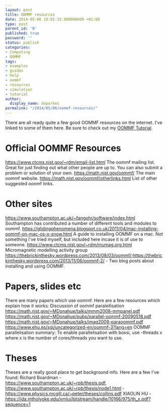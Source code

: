 ```yaml
---
layout: post
title: OOMMF resources
date: 2014-05-06 19:01:33.000000000 +01:00
type: post
parent_id: '0'
published: true
password: ''
status: publish
categories:
- Computing
- OOMMF
tags:
- examples
- guides
- help
- oommf
- resources
- simulation
- tutorial
author:
  display_name: deparkes
permalink: "/2014/05/06/oommf-resources/"
---
```

There are all ready quite a few good OOMMF resources on the internet. I've linked to some of them here.
Be sure to check out my <a title="OOMMF Tutorial" href="{{site.baseurl}}/oommf/oommf-tutorial/">OOMMF Tutorial</a>.
<h1>Official OOMMF Resources</h1>
<a href="https://www.ctcms.nist.gov/~rdm/email-list.html">https://www.ctcms.nist.gov/~rdm/email-list.html</a>
The oommf mailing list. Great for just finding out what other people are up to. You can also submit a problem or solution of your own.
<a href="https://math.nist.gov/oommf/">https://math.nist.gov/oommf/</a>
The main oommf website.
<a href="https://math.nist.gov/oommf/otherlinks.html">https://math.nist.gov/oommf/otherlinks.html</a>
List of other suggested ooomf links.
<h1>Other sites</h1>
<a href="https://www.southampton.ac.uk/~fangohr/software/index.html">https://www.southampton.ac.uk/~fangohr/software/index.html</a>
Southampton has contributed a number of different tools and modules to
oommf.
<a href="https://glidingphenomena.blogspot.co.uk/2011/04/mac-installing-oommf-on-mac-os-x-snow.html">https://glidingphenomena.blogspot.co.uk/2011/04/mac-installing-oommf-on-mac-os-x-snow.html</a>
A guide to installing OOMMF on a mac. Not something I've tried myself, but included here incase it is of use to someone.
<a href="https://thebrickinthesky.wordpress.com/2013/08/03/oommf/">https://www.ctcms.nist.gov/~rdm/mumag.org.html</a>
Micromagnetic modelling activity group
<a href="https://thebrickinthesky.wordpress.com/2013/08/03/oommf/">https://thebrickinthesky.wordpress.com/2013/08/03/oommf/</a>;<a href="https://thebrickinthesky.wordpress.com/2013/11/06/oommf-2/">https://thebrickinthesky.wordpress.com/2013/11/06/oommf-2/</a> - Two blog posts about installing and using OOMMF.
 
<h1>Papers, slides etc</h1>
There are many papers which use oommf. Here are a few resources which
explain how it works:
Discussion of oommf paralellisation
<a href="https://math.nist.gov/~MDonahue/talks/mmm2008-mmpanel.pdf"> https://math.nist.gov/~MDonahue/talks/mmm2008-mmpanel.pdf</a>
<a href="https://math.nist.gov/~MDonahue/pubs/parallel-oommf-20090518.pdf">https://math.nist.gov/~MDonahue/pubs/parallel-oommf-20090518.pdf</a>
<a href="https://math.nist.gov/~MDonahue/talks/imag2009-paraoommf.pdf"> https://math.nist.gov/~MDonahue/talks/imag2009-paraoommf.pdf</a>
<a href="https://www.ehu.es/sgi/uncategorized-en/oommf-3?lang=en">https://www.ehu.es/sgi/uncategorized-en/oommf-3?lang=en</a>
OOMMF parallelisation summary:
To enable parallelisation with boxsi, use -threads x where x is the number of cores/threads you want to use.
<h1>Theses</h1>
Theses are a really good place to get background info. Here are a few
I've found:
Richard Boardman - <a href="https://www.southampton.ac.uk/~rpb/thesis.pdf">https://www.southampton.ac.uk/~rpb/thesis.pdf</a>,
<a href="https://www.southampton.ac.uk/~rpb/thesis/node1.html">https://www.southampton.ac.uk/~rpb/thesis/node1.html</a>
- <a href="https://www.physics.mcgill.ca/~peter/theses/collins.pdf">https://www.physics.mcgill.ca/~peter/theses/collins.pdf</a>
XIAOLIN HU - <a href="https://ida.mtholyoke.edu/xmlui/bitstream/handle/10166/975/th_x.pdf?sequence=1">https://ida.mtholyoke.edu/xmlui/bitstream/handle/10166/975/th_x.pdf?sequence=1</a>